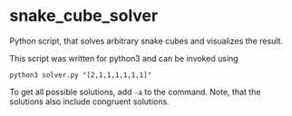 # snake_cube_solver
Python script, that solves arbitrary snake cubes and visualizes the result.

This script was written for python3 and can be invoked using
```
python3 solver.py "[2,1,1,1,1,1,1]"
```
To get all possible solutions, add `-a` to the command. Note, that the solutions also include congruent solutions.
